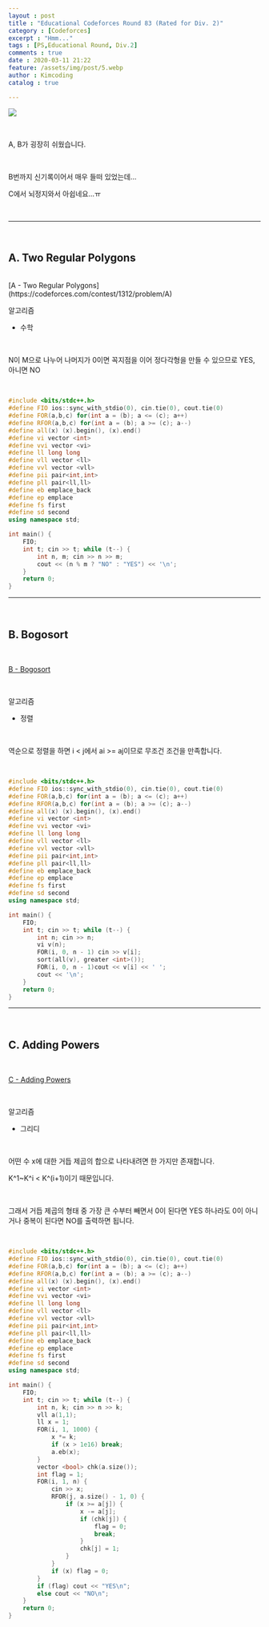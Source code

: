 ```yaml
---
layout : post
title : "Educational Codeforces Round 83 (Rated for Div. 2)"
category : [Codeforces]
excerpt : "Hmm..."
tags : [PS,Educational Round, Div.2]
comments : true
date : 2020-03-11 21:22
feature: /assets/img/post/5.webp
author : Kimcoding
catalog : true

---
```




![](https://user-images.githubusercontent.com/57852139/77826629-e5368080-7153-11ea-8534-43120c08f3df.png)



<br/>

A, B가 굉장히 쉬웠습니다.

<br/>

B번까지 신기록이어서 매우 들떠 있었는데...

C에서 뇌정지와서 아쉽네요...ㅠ

<br/>

---

<br/>

## A. Two Regular Polygons

<br/>
[A - Two Regular Polygons](https://codeforces.com/contest/1312/problem/A)

<br/>

알고리즘

+ 수학

<br/>

N이 M으로 나누어 나머지가 0이면 꼭지점을 이어 정다각형을 만들 수 있으므로 YES, 아니면 NO

<br/>


```cpp
#include <bits/stdc++.h>
#define FIO ios::sync_with_stdio(0), cin.tie(0), cout.tie(0)
#define FOR(a,b,c) for(int a = (b); a <= (c); a++)
#define RFOR(a,b,c) for(int a = (b); a >= (c); a--)
#define all(x) (x).begin(), (x).end()
#define vi vector <int>
#define vvi vector <vi>
#define ll long long
#define vll vector <ll>
#define vvl vector <vll>
#define pii pair<int,int>
#define pll pair<ll,ll>
#define eb emplace_back
#define ep emplace
#define fs first
#define sd second
using namespace std;

int main() {
	FIO;
	int t; cin >> t; while (t--) {
		int n, m; cin >> n >> m;
		cout << (n % m ? "NO" : "YES") << '\n';
	}
	return 0;
}
```

---


<br/>

## B. Bogosort

<br/>

[B - Bogosort](https://codeforces.com/contest/1312/problem/B)

<br/>

알고리즘

+ 정렬

<br/>

역순으로 정렬을 하면 i < j에서 ai >= aj이므로 무조건 조건을 만족합니다.

<br/>

```cpp
#include <bits/stdc++.h>
#define FIO ios::sync_with_stdio(0), cin.tie(0), cout.tie(0)
#define FOR(a,b,c) for(int a = (b); a <= (c); a++)
#define RFOR(a,b,c) for(int a = (b); a >= (c); a--)
#define all(x) (x).begin(), (x).end()
#define vi vector <int>
#define vvi vector <vi>
#define ll long long
#define vll vector <ll>
#define vvl vector <vll>
#define pii pair<int,int>
#define pll pair<ll,ll>
#define eb emplace_back
#define ep emplace
#define fs first
#define sd second
using namespace std;

int main() {
	FIO;
	int t; cin >> t; while (t--) {
		int n; cin >> n;
		vi v(n);
		FOR(i, 0, n - 1) cin >> v[i];
		sort(all(v), greater <int>());
		FOR(i, 0, n - 1)cout << v[i] << ' ';
		cout << '\n';
	}
	return 0;
}
```

---


<br/>

## C. Adding Powers

<br/>

[C - Adding Powers](https://codeforces.com/contest/1312/problem/C)

<br/>

알고리즘

+ 그리디

<br/>

어떤 수 x에 대한 거듭 제곱의 합으로 나타내려면 한 가지만 존재합니다.

K^1~K^i < K^(i+1)이기 때문입니다.

<br/>

그래서 거듭 제곱의 형태 중 가장 큰 수부터 빼면서 0이 된다면 YES 하나라도 0이 아니거나 중복이 된다면 NO를 출력하면 됩니다.

<br/>

```cpp
#include <bits/stdc++.h>
#define FIO ios::sync_with_stdio(0), cin.tie(0), cout.tie(0)
#define FOR(a,b,c) for(int a = (b); a <= (c); a++)
#define RFOR(a,b,c) for(int a = (b); a >= (c); a--)
#define all(x) (x).begin(), (x).end()
#define vi vector <int>
#define vvi vector <vi>
#define ll long long
#define vll vector <ll>
#define vvl vector <vll>
#define pii pair<int,int>
#define pll pair<ll,ll>
#define eb emplace_back
#define ep emplace
#define fs first
#define sd second
using namespace std;

int main() {
	FIO;
	int t; cin >> t; while (t--) {
		int n, k; cin >> n >> k;
		vll a(1,1);
		ll x = 1;
		FOR(i, 1, 1000) {
			x *= k;
			if (x > 1e16) break;
			a.eb(x);
		}
		vector <bool> chk(a.size());
		int flag = 1;
		FOR(i, 1, n) {
			cin >> x;
			RFOR(j, a.size() - 1, 0) {
				if (x >= a[j]) {
					x -= a[j];
					if (chk[j]) {
						flag = 0;
						break;
					}
					chk[j] = 1;
				}
			}
			if (x) flag = 0;
		}
		if (flag) cout << "YES\n";
		else cout << "NO\n";
	}
	return 0;
}
```
